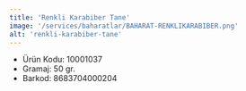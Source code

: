 ```yaml
---
title: 'Renkli Karabiber Tane'
image: '/services/baharatlar/BAHARAT-RENKLIKARABIBER.png'
alt: 'renkli-karabiber-tane'
---
```


* Ürün Kodu: 10001037 
* Gramaj: 50 gr. 
* Barkod: 8683704000204